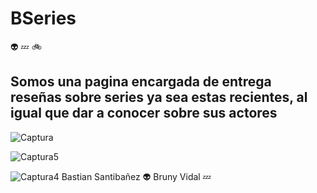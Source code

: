 # BSeries
:alien:    :zzz:  :bike: 

## Somos una pagina encargada de entrega reseñas sobre series ya sea estas recientes, al igual que dar a conocer sobre sus actores

![Captura](https://user-images.githubusercontent.com/51329760/64754230-d3b1c200-d4fc-11e9-9f74-441775b8b5ea.PNG)



![Captura5](https://user-images.githubusercontent.com/51329760/64754343-53d82780-d4fd-11e9-9b4c-eb4b85df5cf0.PNG)

![Captura4](https://user-images.githubusercontent.com/51329760/64754251-ee843680-d4fc-11e9-8ebc-01a52ed60270.PNG)
Bastian Santibañez :alien:
Bruny Vidal :zzz:

